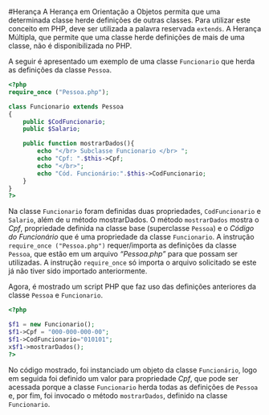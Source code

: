 #Herança
A Herança em Orientação a Objetos permita que uma determinada classe herde definições de outras classes. Para utilizar este conceito em PHP, deve ser utilizada a palavra reservada `extends`. A Herança Múltipla, que permite que uma classe herde definições de mais de uma classe, não é disponibilizada no PHP. 

A seguir é apresentado um exemplo de uma classe `Funcionario` que herda as definições da classe `Pessoa`. 

```php
<?php
require_once ("Pessoa.php");

class Funcionario extends Pessoa
{
    public $CodFuncionario;
    public $Salario;

    public function mostrarDados(){
        echo "</br> Subclasse Funcionario </br> ";
        echo "Cpf: ".$this->Cpf;
        echo "</br>";
        echo "Cód. Funcionário:".$this->CodFuncionario;
    }
}
?>
```
Na classe `Funcionario` foram definidas duas propriedades, `CodFuncionario` e `Salario`, além de u método mostrarDados. O método `mostrarDados` mostra o *Cpf*, propriedade definida na classe base (superclasse `Pessoa`) e o *Código do Funcionário* que é uma propriedade da classe `Funcionario`. A instrução  `require_once ("Pessoa.php")` requer/importa as definições da classe `Pessoa`, que estão em um arquivo *“Pessoa.php”*  para que possam ser utilizadas. A instrução `require_once` só importa o arquivo solicitado se este já não tiver sido importado anteriormente.  

Agora, é mostrado um script PHP que faz uso das definições anteriores da classe `Pessoa` e `Funcionario`.

```php
<?php

$f1 = new Funcionario();
$f1->Cpf = "000-000-000-00";
$f1->CodFuncionario="010101";
x$f1->mostrarDados();
?>
```
No código mostrado, foi instanciado um objeto da classe `Funcionário`, logo em seguida foi definido um valor para propriedade *Cpf*, que pode ser acessada porque a classe `Funcionario` herda todas as definições de `Pessoa` e, por fim, foi invocado o método `mostrarDados`, definido na classe `Funcionario`.  

